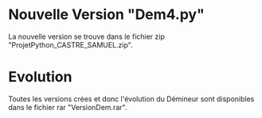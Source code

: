 # Nouvelle Version "Dem4.py"
La nouvelle version se trouve dans le fichier zip "ProjetPython_CASTRE_SAMUEL.zip".

# Evolution 
Toutes les versions crées et donc l'évolution du Démineur sont disponibles dans le fichier rar "VersionDem.rar".
